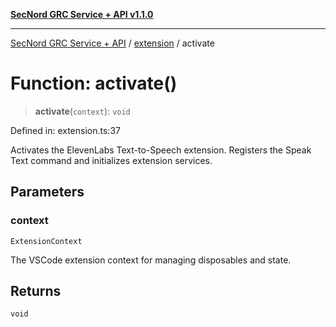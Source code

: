 [**SecNord GRC Service + API v1.1.0**](../../README.md)

***

[SecNord GRC Service + API](../../README.md) / [extension](../README.md) / activate

# Function: activate()

> **activate**(`context`): `void`

Defined in: extension.ts:37

Activates the ElevenLabs Text-to-Speech extension.
Registers the Speak Text command and initializes extension services.

## Parameters

### context

`ExtensionContext`

The VSCode extension context for managing disposables and state.

## Returns

`void`
